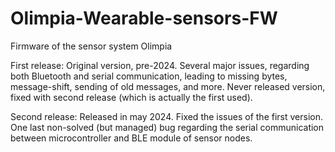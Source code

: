 # Olimpia-Wearable-sensors-FW
Firmware of the sensor system Olimpia

First release:
Original version, pre-2024. Several major issues, regarding both Bluetooth and serial communication, leading to missing bytes, message-shift, sending of old messages, and more.
Never released version, fixed with second release (which is actually the first used).

Second release:
Released in may 2024. Fixed the issues of the first version. One last non-solved (but managed) bug regarding the serial communication between microcontroller and BLE module of sensor nodes.

